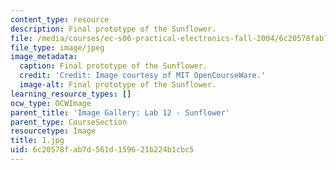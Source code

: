 ```yaml
---
content_type: resource
description: Final prototype of the Sunflower.
file: /media/courses/ec-s06-practical-electronics-fall-2004/6c20578fab7d561d159621b224b1cbc5_1.jpg
file_type: image/jpeg
image_metadata:
  caption: Final prototype of the Sunflower.
  credit: 'Credit: Image courtesy of MIT OpenCourseWare.'
  image-alt: Final prototype of the Sunflower.
learning_resource_types: []
ocw_type: OCWImage
parent_title: 'Image Gallery: Lab 12 - Sunflower'
parent_type: CourseSection
resourcetype: Image
title: 1.jpg
uid: 6c20578f-ab7d-561d-1596-21b224b1cbc5
---
```

